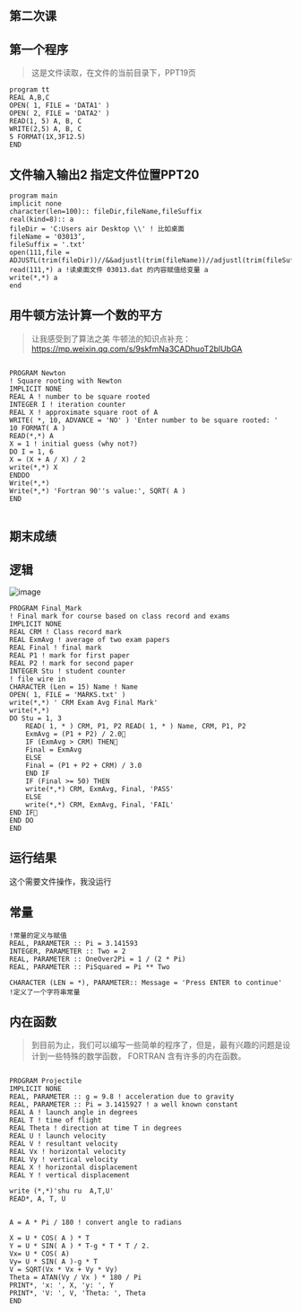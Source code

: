 ## 第二次课

## 第一个程序
> 这是文件读取，在文件的当前目录下，PPT19页
> 
```
program tt
REAL A,B,C
OPEN( 1, FILE = 'DATA1' )
OPEN( 2, FILE = 'DATA2' )
READ(1, 5) A, B, C
WRITE(2,5) A, B, C
5 FORMAT(1X,3F12.5)
END

```

## 文件输入输出2 指定文件位置PPT20

> 
```
program main
implicit none
character(len=100):: fileDir,fileName,fileSuffix
real(kind=8):: a
fileDir = 'C:Users air Desktop \\' ! 比如桌面
fileName = '03013‘,
fileSuffix = '.txt'
open(111,file = ADJUSTL(trim(fileDir))//&&adjustl(trim(fileName))//adjustl(trim(fileSuffix)))
read(111,*) a !读桌面文件 03013.dat 的内容赋值给变量 a
write(*,*) a
end

```
## 用牛顿方法计算一个数的平方
> 让我感受到了算法之美
牛顿法的知识点补充：
https://mp.weixin.qq.com/s/9skfmNa3CADhuoT2blUbGA



```

PROGRAM Newton
! Square rooting with Newton
IMPLICIT NONE
REAL A ! number to be square rooted
INTEGER I ! iteration counter
REAL X ! approximate square root of A
WRITE( *, 10, ADVANCE = 'NO' ) 'Enter number to be square rooted: '
10 FORMAT( A )
READ(*,*) A
X = 1 ! initial guess (why not?)
DO I = 1, 6
X = (X + A / X) / 2
write(*,*) X
ENDDO
Write(*,*)
Write(*,*) 'Fortran 90''s value:', SQRT( A )
END


```


## 期末成绩
## 逻辑
![image](https://github.com/ytu2023/fortran/assets/145260038/3fa5783b-a28b-4325-b1d4-625976516818)


```
PROGRAM Final_Mark
! Final mark for course based on class record and exams
IMPLICIT NONE
REAL CRM ! Class record mark
REAL ExmAvg ! average of two exam papers
REAL Final ! final mark
REAL P1 ! mark for first paper
REAL P2 ! mark for second paper
INTEGER Stu ! student counter
! file wire in
CHARACTER (Len = 15) Name ! Name
OPEN( 1, FILE = 'MARKS.txt' )
write(*,*) ' CRM Exam Avg Final Mark'
write(*,*)
DO Stu = 1, 3
    READ( 1, * ) CRM, P1, P2 READ( 1, * ) Name, CRM, P1, P2
    ExmAvg = (P1 + P2) / 2.0
    IF (ExmAvg > CRM) THEN
    Final = ExmAvg
    ELSE
    Final = (P1 + P2 + CRM) / 3.0
    END IF
    IF (Final >= 50) THEN
    write(*,*) CRM, ExmAvg, Final, 'PASS'
    ELSE
    write(*,*) CRM, ExmAvg, Final, 'FAIL'
END IF
END DO
END

```
## 运行结果
这个需要文件操作，我没运行

## 常量

```
!常量的定义与赋值
REAL, PARAMETER :: Pi = 3.141593
INTEGER, PARAMETER :: Two = 2
REAL, PARAMETER :: OneOver2Pi = 1 / (2 * Pi)
REAL, PARAMETER :: PiSquared = Pi ** Two

CHARACTER (LEN = *), PARAMETER:: Message = 'Press ENTER to continue'
!定义了一个字符串常量

```


## 内在函数
> 到目前为止，我们可以编写一些简单的程序了，但是，最有兴趣的问题是设计到一些特殊的数学函数， FORTRAN 含有许多的内在函数。
> 

```

PROGRAM Projectile
IMPLICIT NONE
REAL, PARAMETER :: g = 9.8 ! acceleration due to gravity
REAL, PARAMETER :: Pi = 3.1415927 ! a well known constant
REAL A ! launch angle in degrees
REAL T ! time of flight
REAL Theta ! direction at time T in degrees
REAL U ! launch velocity
REAL V ! resultant velocity
REAL Vx ! horizontal velocity
REAL Vy ! vertical velocity
REAL X ! horizontal displacement
REAL Y ! vertical displacement

write (*,*)'shu ru  A,T,U'
READ*, A, T, U


A = A * Pi / 180 ! convert angle to radians

X = U * COS( A ) * T
Y = U * SIN( A ) * T-g * T * T / 2.
Vx= U * COS( A)
Vy= U * SIN( A )-g * T
V = SQRT(Vx * Vx + Vy * Vy)
Theta = ATAN(Vy / Vx ) * 180 / Pi
PRINT*, 'x: ', X, 'y: ', Y
PRINT*, 'V: ', V, 'Theta: ', Theta
END


```
## 










